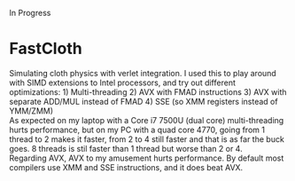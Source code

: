In Progress
# FastCloth
Simulating cloth physics with verlet integration. I used this to play around with SIMD extensions to Intel processors, and try out different optimizations: 1) Multi-threading 2) AVX with FMAD instructions 3) AVX with separate ADD/MUL instead of FMAD 4) SSE (so XMM registers instead of YMM/ZMM) <br>
As expected on my laptop with a Core i7 7500U (dual core) multi-threading hurts performance, but on my PC with a quad core 4770, going from 1 thread to 2 makes it faster, from 2 to 4 still faster and that is as far the buck goes. 8 threads is stil faster than 1 thread but worse than 2 or 4. <br>
Regarding AVX, AVX to my amusement hurts performance. By default most compilers use XMM and SSE instructions, and it does beat AVX.
